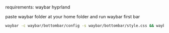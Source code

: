 requirements:
waybar
hyprland

paste waybar folder at your home folder and run waybar
first bar
```bash
waybar -c waybar/bottombar/config -s waybar/bottombar/style.css && waybar
```
